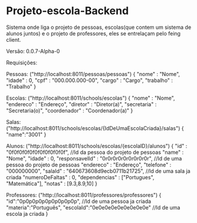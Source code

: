 # Projeto-escola-Backend
Sistema onde liga o projeto de pessoas, escolas(que contem um sistema de alunos juntos) e o projeto de professores, eles se entrelaçam pelo feing client.

Versão: 0.0.7-Alpha-0

Requisições:

  Pessoas: ("http://localhost:8011/pessoas/pessoas")
  {
    "nome" : "Nome",
    "idade" : 0,
    "cpf" : "000.000.000-00",
    "cargo" : "Cargo",
    "trabalho" : "Trabalho"
  }
  
  Escolas: ("http://localhost:8011/schools/escolas")
  {
    "nome" : "Nome",
    "endereco" : "Endereço",
    "diretor" : "Diretor(a)",
    "secretaria" : "Secretaria(o)",
    "coordenador" : "Coordenador(a)"
  }
  
  Salas: ("http://localhost:8011/schools/escolas/{IdDeUmaEscolaCriada}/salas")
  {
    "name":"3001"
  }

  Alunos: ("http://localhost:8011/schools/escolas/{escolaID}/alunos")
  {
    "id" : "0f0f0f0f0f0f0f0f0f0f0f", //Id da pessoa do projeto de pessoas
    "name" : "Nome",
    "idade" : 0,
    "responsavelId" : "0r0r0r0r0r0r0r0r0r", //Id de uma pessoa do projeto de pessoas
    "endereco" : "Endereço",
    "telefone" : "000000000",
    "salaId" : "640673608d9ecb0711b21725", //Id de uma sala ja criada
    "numeroDeFaltas" : 0,
    "dependencias" : ["Portugues", "Matemática"],
    "notas" : [9.3,8.9,10]
  }

  Professores: ("http://localhost:8011/professores/professores")
  {
    "id":"0p0p0p0p0p0p0p0p0p", //Id de uma pessoa ja criada
    "materia":"Português",
    "escolaId":"0e0e0e0e0e0e0e0e0e" //Id de uma escola ja criada
  }
